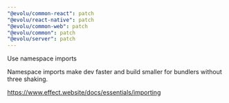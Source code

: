 ```yaml
---
"@evolu/common-react": patch
"@evolu/react-native": patch
"@evolu/common-web": patch
"@evolu/common": patch
"@evolu/server": patch
---
```


Use namespace imports

Namespace imports make dev faster and build smaller for bundlers without three shaking.

https://www.effect.website/docs/essentials/importing
